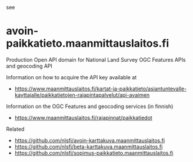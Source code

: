 see

# avoin-paikkatieto.maanmittauslaitos.fi

Production Open API domain for National Land Survey OGC Features APIs and geocoding API

Information on how to acquire the API key available at
- <https://www.maanmittauslaitos.fi/kartat-ja-paikkatieto/asiantuntevalle-kayttajalle/paikkatietojen-rajapintapalvelut/api-avaimen> 

Information on the OGC Features and geocoding services (in finnish)
- <https://www.maanmittauslaitos.fi/rajapinnat/paikkatiedot>

Related

- <https://github.com/nlsfi/avoin-karttakuva.maanmittauslaitos.fi>
- <https://github.com/nlsfi/beta-karttakuva.maanmittauslaitos.fi>
- <https://github.com/nlsfi/sopimus-paikkatieto.maanmittauslaitos.fi>
